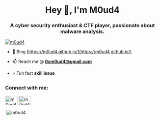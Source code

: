 <h1 align="center">Hey 👋, I'm M0ud4</h1>
<h3 align="center">A cyber security enthusiast & CTF player, passionate about malware analysis.</h3>

<p align="left"> <a href="https://github.com/ryo-ma/github-profile-trophy"><img src="https://github-profile-trophy.vercel.app/?username=m0ud4" alt="m0ud4" /></a> </p>

- 📝 Blog [https://m0ud4.github.io/](https://m0ud4.github.io/)

- 📫 Reach me @ **0xm0ud4@gmail.com**

- ⚡ Fun fact **skill issue**

<h3 align="left">Connect with me:</h3>
<p align="left">
<a href="https://twitter.com/m0ud4" target="blank"><img align="center" src="https://raw.githubusercontent.com/rahuldkjain/github-profile-readme-generator/master/src/images/icons/Social/twitter.svg" alt="m0ud4" height="30" width="40" /></a>
<a href="https://discord.gg/m0ud4" target="blank"><img align="center" src="https://raw.githubusercontent.com/rahuldkjain/github-profile-readme-generator/master/src/images/icons/Social/discord.svg" alt="m0ud4" height="30" width="40" /></a>
</p>

<p>&nbsp;<img align="center" src="https://github-readme-stats.vercel.app/api?username=m0ud4&show_icons=true&locale=en" alt="m0ud4" /></p>

